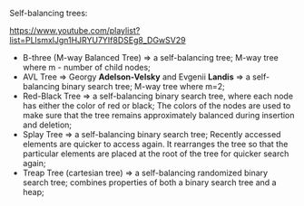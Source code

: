 Self-balancing trees:

https://www.youtube.com/playlist?list=PLlsmxlJgn1HJRYU7YIf8DSEg8_DGwSV29

- B-three (M-way Balanced Tree) => a self-balancing tree; M-way tree where m - number of child nodes;
- AVL Tree => Georgy __Adelson-Velsky__ and Evgenii __Landis__ => a self-balancing binary search tree; M-way tree where m=2;
- Red-Black Tree => a self-balancing binary search tree, where each node has either the color of red or black; The colors of the nodes are used to make sure that the tree remains approximately balanced during insertion and deletion;
- Splay Tree => a self-balancing binary search tree; Recently accessed elements are quicker to access again. It rearranges the tree so that the particular elements are placed at the root of the tree for quicker search again;
- Treap Tree (cartesian tree) => a self-balancing randomized binary search tree; combines properties of both a binary search tree and a heap;
